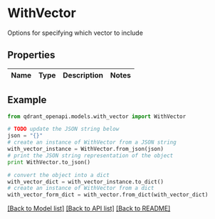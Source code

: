 # WithVector

Options for specifying which vector to include

## Properties
Name | Type | Description | Notes
------------ | ------------- | ------------- | -------------

## Example

```python
from qdrant_openapi.models.with_vector import WithVector

# TODO update the JSON string below
json = "{}"
# create an instance of WithVector from a JSON string
with_vector_instance = WithVector.from_json(json)
# print the JSON string representation of the object
print WithVector.to_json()

# convert the object into a dict
with_vector_dict = with_vector_instance.to_dict()
# create an instance of WithVector from a dict
with_vector_form_dict = with_vector.from_dict(with_vector_dict)
```
[[Back to Model list]](../README.md#documentation-for-models) [[Back to API list]](../README.md#documentation-for-api-endpoints) [[Back to README]](../README.md)


